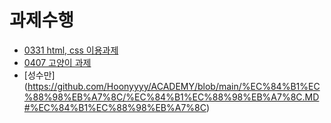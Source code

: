 # 과제수행
- [0331 html, css 이용과제](https://github.com/Hoonyyyy/ACADEMY/edit/main/3%EC%9B%94%205%EC%A3%BC%EC%B0%A8/3%EC%9B%94%2031%EC%9D%BC.MD#%ED%95%99%EC%9B%90%EA%B3%BC%EC%A0%9C)
- [0407 고양이 과제](https://github.com/Hoonyyyy/ACADEMY/blob/main/4%EC%9B%94%201%EC%A3%BC%EC%B0%A8/4%EC%9B%94%207%EC%9D%BC.MD#cat)
- [성수만] (https://github.com/Hoonyyyy/ACADEMY/blob/main/%EC%84%B1%EC%88%98%EB%A7%8C/%EC%84%B1%EC%88%98%EB%A7%8C.MD#%EC%84%B1%EC%88%98%EB%A7%8C)
